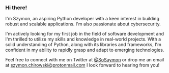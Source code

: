 ### Hi there!

I'm Szymon, an aspiring Python developer with a keen interest in building robust and scalable applications. I'm also passionate about cybersecurity.

I'm actively looking for my first job in the field of software development and I'm thrilled to utilize my skills and knowledge in real-world projects. With a solid understanding of Python, along with its libraries and frameworks, I'm confident in my ability to rapidly grasp and adapt to emerging technologies.

Feel free to connect with me on Twitter at [@SoSaymon](https://twitter.com/SoSaymon) or drop me an email at [szymon.chirowski@protonmail.com](szymon.chirowski@protonmail.com) I look forward to hearing from you!
